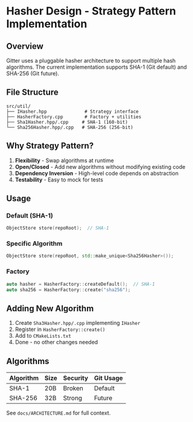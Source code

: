 # Hasher Design - Strategy Pattern Implementation

## Overview

Gitter uses a pluggable hasher architecture to support multiple hash algorithms. The current implementation supports SHA-1 (Git default) and SHA-256 (Git future).

## File Structure

```
src/util/
├── IHasher.hpp              # Strategy interface
├── HasherFactory.cpp        # Factory + utilities
├── Sha1Hasher.hpp/.cpp     # SHA-1 (160-bit)
└── Sha256Hasher.hpp/.cpp   # SHA-256 (256-bit)
```

## Why Strategy Pattern?

1. **Flexibility** - Swap algorithms at runtime
2. **Open/Closed** - Add new algorithms without modifying existing code
3. **Dependency Inversion** - High-level code depends on abstraction
4. **Testability** - Easy to mock for tests

## Usage

### Default (SHA-1)
```cpp
ObjectStore store(repoRoot);  // SHA-1
```

### Specific Algorithm
```cpp
ObjectStore store(repoRoot, std::make_unique<Sha256Hasher>());
```

### Factory
```cpp
auto hasher = HasherFactory::createDefault();  // SHA-1
auto sha256 = HasherFactory::create("sha256");
```

## Adding New Algorithm

1. Create `Sha3Hasher.hpp/.cpp` implementing `IHasher`
2. Register in `HasherFactory::create()`
3. Add to `CMakeLists.txt`
4. Done - no other changes needed

## Algorithms

| Algorithm | Size | Security | Git Usage    |
|-----------|------|----------|--------------|
| SHA-1     | 20B  | Broken   | Default      |
| SHA-256   | 32B  | Strong   | Future       |

See `docs/ARCHITECTURE.md` for full context.
